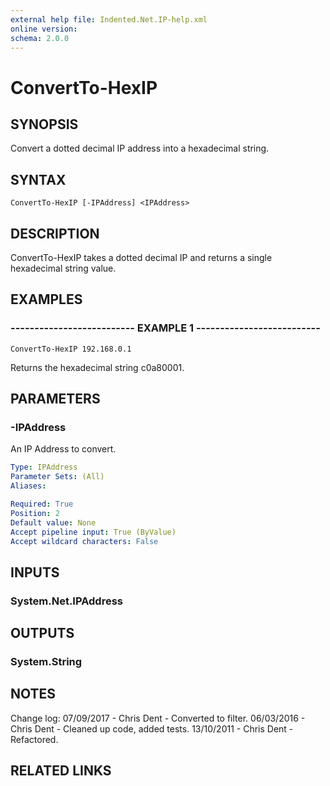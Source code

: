 ```yaml
---
external help file: Indented.Net.IP-help.xml
online version: 
schema: 2.0.0
---
```


# ConvertTo-HexIP

## SYNOPSIS
Convert a dotted decimal IP address into a hexadecimal string.

## SYNTAX

```
ConvertTo-HexIP [-IPAddress] <IPAddress>
```

## DESCRIPTION
ConvertTo-HexIP takes a dotted decimal IP and returns a single hexadecimal string value.

## EXAMPLES

### -------------------------- EXAMPLE 1 --------------------------
```
ConvertTo-HexIP 192.168.0.1
```

Returns the hexadecimal string c0a80001.

## PARAMETERS

### -IPAddress
An IP Address to convert.

```yaml
Type: IPAddress
Parameter Sets: (All)
Aliases: 

Required: True
Position: 2
Default value: None
Accept pipeline input: True (ByValue)
Accept wildcard characters: False
```

## INPUTS

### System.Net.IPAddress

## OUTPUTS

### System.String

## NOTES
Change log:
    07/09/2017 - Chris Dent - Converted to filter.
    06/03/2016 - Chris Dent - Cleaned up code, added tests.
    13/10/2011 - Chris Dent - Refactored.

## RELATED LINKS

